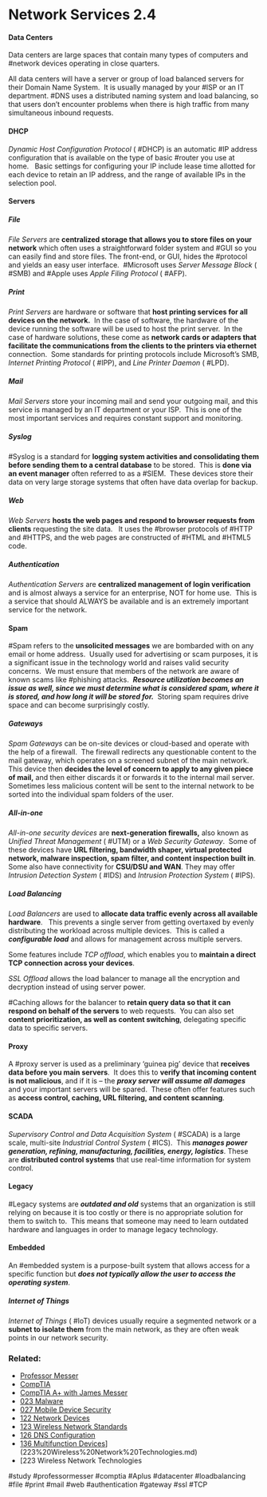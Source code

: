 # Network Services 2.4
#### Data Centers

Data centers are large spaces that contain many types of computers and #network devices operating in close quarters. 

All data centers will have a server or group of load balanced servers for their Domain Name System.  It is usually managed by your #ISP or an IT department. #DNS uses a distributed naming system and load balancing, so that users don’t encounter problems when there is high traffic from many simultaneous inbound requests. 

#### DHCP

*Dynamic Host Configuration Protocol* ( #DHCP) is an automatic #IP address configuration that is available on the type of basic #router you use at home.   Basic settings for configuring your IP include lease time allotted for each device to retain an IP address, and the range of available IPs in the selection pool.

#### Servers

##### File 

*File Servers* are **centralized storage that allows you to store files on your network** which often uses a straightforward folder system and #GUI so you can easily find and store files. The front-end, or GUI, hides the #protocol and yields an easy user interface.  #Microsoft uses *Server Message Block* ( #SMB) and #Apple uses *Apple Filing Protocol* ( #AFP).

##### Print 

*Print Servers* are hardware or software that **host printing services for all devices on the network.**  In the case of software, the hardware of the device running the software will be used to host the print server.  In the case of hardware solutions, these come as **network cards or adapters that facilitate the communications from the clients to the printers via ethernet** connection.  Some standards for printing protocols include Microsoft’s SMB, *Internet Printing Protocol* ( #IPP), and *Line Printer Daemon* ( #LPD).

##### Mail

*Mail Servers* store your incoming mail and send your outgoing mail, and this service is managed by an IT department or your ISP.  This is one of the most important services and requires constant support and monitoring.

##### Syslog

#Syslog is a standard for **logging system activities and consolidating them before sending them to a central database** to be stored.  This is **done via an event manager** often referred to as a #SIEM.  These devices store their data on very large storage systems that often have data overlap for backup.

##### Web

*Web Servers* **hosts the web pages and respond to browser requests from clients** requesting the site data.   It uses the #browser protocols of #HTTP and #HTTPS, and the web pages are constructed of #HTML and #HTML5 code. 

##### Authentication

*Authentication Servers* are **centralized management of login verification** and is almost always a service for an enterprise, NOT for home use.  This is a service that should ALWAYS be available and is an extremely important service for the network. 

#### Spam

#Spam refers to the **unsolicited messages** we are bombarded with on any email or home address.  Usually used for advertising or scam purposes, it is a significant issue in the technology world and raises valid security concerns.  We must ensure that members of the network are aware of known scams like #phishing attacks.  ***Resource utilization becomes an issue as well, since we must determine what is considered spam, where it is stored, and how long it will be stored for.***  Storing spam requires drive space and can become surprisingly costly.

##### Gateways

*Spam Gateways* can be on-site devices or cloud-based and operate with the help of a firewall.  The firewall redirects any questionable content to the mail gateway, which operates on a screened subnet of the main network.  This device then **decides the level of concern to apply to any given piece of mail,** and then either discards it or forwards it to the internal mail server.  Sometimes less malicious content will be sent to the internal network to be sorted into the individual spam folders of the user.

##### All-in-one

*All-in-one security devices* are **next-generation firewalls,** also known as *Unified Threat Management* ( #UTM) or a *Web Security Gateway*.  Some of these devices have **URL filtering, bandwidth shaper, virtual protected network, malware inspection, spam filter, and content inspection built in**.  Some also have connectivity for **CSU/DSU and WAN**. They may offer *Intrusion Detection System* ( #IDS) and *Intrusion Protection System* ( #IPS).

##### Load Balancing

*Load Balancers* are used to **allocate data traffic evenly across all available hardware**.   This prevents a single server from getting overtaxed by evenly distributing the workload across multiple devices.  This is called a ***configurable load*** and allows for management across multiple servers.  

Some features include *TCP offload*, which enables you to **maintain a direct TCP connection across your devices**.  

*SSL Offload* allows the load balancer to manage all the encryption and decryption instead of using server power.  

#Caching allows for the balancer to **retain query data so that it can respond on behalf of the servers** to web requests.  You can also set **content prioritization, as well as content switching**, delegating specific data to specific servers. 

#### Proxy

A #proxy server is used as a preliminary ‘guinea pig’ device that **receives data before you main servers**.  It does this to **verify that incoming content is not malicious**, and if it is – the ***proxy server will assume all damages*** and your important servers will be spared.  These often offer features such as **access control, caching, URL filtering, and content scanning**. 

#### SCADA

*Supervisory Control and Data Acquisition System* ( #SCADA) is a large scale, multi-site *Industrial Control System* ( #ICS).  This ***manages power generation, refining, manufacturing, facilities, energy, logistics***. These are **distributed control systems** that use real-time information for system control. 

#### Legacy

#Legacy systems are ***outdated and old*** systems that an organization is still relying on because it is too costly or there is no appropriate solution for them to switch to.  This means that someone may need to learn outdated hardware and languages in order to manage legacy technology.

#### Embedded

An #embedded system is a purpose-built system that allows access for a specific function but ***does not typically allow the user to access the operating system***.

##### Internet of Things

*Internet of Things* ( #IoT) devices usually require a segmented network or a **subnet to isolate them** from the main network, as they are often weak points in our network security.

### Related:

- [Professor Messer](https://www.professormesser.com/free-a-plus-training/220-1101/220-1101-video/network-services-220-1101/ "Professor Messer A+ Guide")
- [CompTIA](https://www.comptia.org/ "CompTIA Homepage")
- [CompTIA A+ with James Messer](CompTIA%20A+%20with%20James%20Messer.md)
- [023 Malware](023%20Malware.md)
- [027 Mobile Device Security](027%20Mobile%20Device%20Security.md)
- [122 Network Devices](122%20Network%20Devices.md)
- [123 Wireless Network Standards](123%20Wireless%20Network%20Standards.md)
- [126 DNS Configuration](126%20DNS%20Configuration.md)
- [136 Multifunction Devices](136%20Multifunction%20Devices.md)](223%20Wireless%20Network%20Technologies.md)
- [223 Wireless Network Technologies

#study #professormesser #comptia #Aplus #datacenter #loadbalancing #file #print #mail #web #authentication #gateway #ssl #TCP 